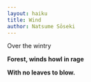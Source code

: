 ```yaml
---
layout: haiku
title: Wind
author: Natsume Sōseki
---
```


Over the wintry<b>

Forest, winds howl in rage<b>

With no leaves to blow.<b>